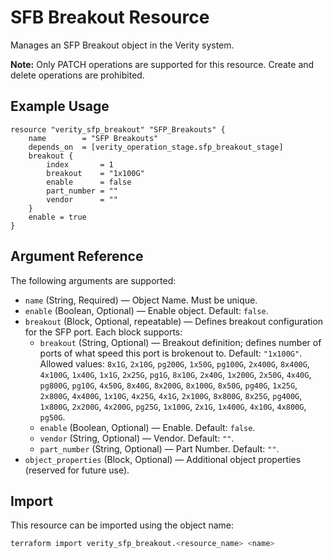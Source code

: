 # SFB Breakout Resource

Manages an SFP Breakout object in the Verity system.

**Note:** Only PATCH operations are supported for this resource. Create and delete operations are prohibited.

## Example Usage

```hcl
resource "verity_sfp_breakout" "SFP_Breakouts" {
    name        = "SFP Breakouts"
    depends_on  = [verity_operation_stage.sfp_breakout_stage]
    breakout {
        index       = 1
        breakout    = "1x100G"
        enable      = false
        part_number = ""
        vendor      = ""
    }
    enable = true
}
```

## Argument Reference

The following arguments are supported:

- `name` (String, Required) — Object Name. Must be unique.
- `enable` (Boolean, Optional) — Enable object. Default: `false`.
- `breakout` (Block, Optional, repeatable) — Defines breakout configuration for the SFP port. Each block supports:
    - `breakout` (String, Optional) — Breakout definition; defines number of ports of what speed this port is brokenout to. Default: `"1x100G"`. Allowed values: `8x1G`, `2x10G`, `pg200G`, `1x50G`, `pg100G`, `2x400G`, `8x400G`, `4x100G`, `1x40G`, `1x1G`, `2x25G`, `pg1G`, `8x10G`, `2x40G`, `1x200G`, `2x50G`, `4x40G`, `pg800G`, `pg10G`, `4x50G`, `8x40G`, `8x200G`, `8x100G`, `8x50G`, `pg40G`, `1x25G`, `2x800G`, `4x400G`, `1x10G`, `4x25G`, `4x1G`, `2x100G`, `8x800G`, `8x25G`, `pg400G`, `1x800G`, `2x200G`, `4x200G`, `pg25G`, `1x100G`, `2x1G`, `1x400G`, `4x10G`, `4x800G`, `pg50G`.
    - `enable` (Boolean, Optional) — Enable. Default: `false`.
    - `vendor` (String, Optional) — Vendor. Default: `""`.
    - `part_number` (String, Optional) — Part Number. Default: `""`.
- `object_properties` (Block, Optional) — Additional object properties (reserved for future use).

## Import

This resource can be imported using the object name:

```sh
terraform import verity_sfp_breakout.<resource_name> <name>
```
